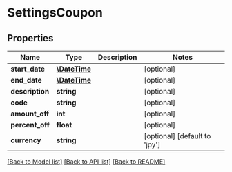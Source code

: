 # SettingsCoupon

## Properties
Name | Type | Description | Notes
------------ | ------------- | ------------- | -------------
**start_date** | [**\DateTime**](\DateTime.md) |  | [optional] 
**end_date** | [**\DateTime**](\DateTime.md) |  | [optional] 
**description** | **string** |  | [optional] 
**code** | **string** |  | [optional] 
**amount_off** | **int** |  | [optional] 
**percent_off** | **float** |  | [optional] 
**currency** | **string** |  | [optional] [default to 'jpy']

[[Back to Model list]](../../README.md#documentation-for-models) [[Back to API list]](../../README.md#documentation-for-api-endpoints) [[Back to README]](../../README.md)

